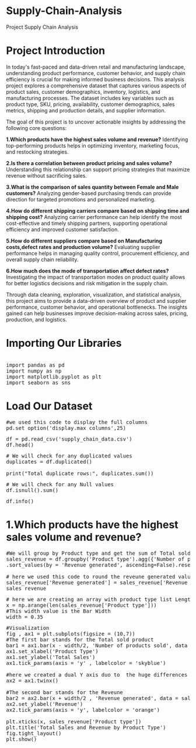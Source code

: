 # Supply-Chain-Analysis
Project Supply Chain Analysis

# Project Introduction
In today's fast-paced and data-driven retail and manufacturing landscape, understanding product performance, customer behavior, and supply chain efficiency is crucial for making informed business decisions. This analysis project explores a comprehensive dataset that captures various aspects of product sales, customer demographics, inventory, logistics, and manufacturing processes. The dataset includes key variables such as product type, SKU, pricing, availability, customer demographics, sales metrics, shipping and production details, and supplier information.

The goal of this project is to uncover actionable insights by addressing the following core questions:

**1.Which products have the highest sales volume and revenue?**
Identifying top-performing products helps in optimizing inventory, marketing focus, and restocking strategies.

**2.Is there a correlation between product pricing and sales volume?**
Understanding this relationship can support pricing strategies that maximize revenue without sacrificing sales.

**3.What is the comparison of sales quantity between Female and Male customers?**
Analyzing gender-based purchasing trends can provide direction for targeted promotions and personalized marketing.

**4.How do different shipping carriers compare based on shipping time and shipping cost?**
Analyzing carrier performance can help identify the most cost-effective and timely shipping partners, supporting operational efficiency and improved customer satisfaction.

**5.How do different suppliers compare based on Manufacturing costs,defect rates and production volume?**
Evaluating supplier performance helps in managing quality control, procurement efficiency, and overall supply chain reliability.

**6.How much does the mode of transportation affect defect rates?**
Investigating the impact of transportation modes on product quality allows for better logistics decisions and risk mitigation in the supply chain.

Through data cleaning, exploration, visualization, and statistical analysis, this project aims to provide a data-driven overview of product and supplier performance, customer behavior, and operational bottlenecks. The insights gained can help businesses improve decision-making across sales, pricing, production, and logistics.

# Importing Our Libraries 

<pre> 
import pandas as pd
import numpy as np
import matplotlib.pyplot as plt
import seaborn as sns
</pre>

# Load Our Dataset
<pre>
#we used this code to display the full columns
pd.set_option('display.max_columns',25) 
</pre>

<pre>
df = pd.read_csv('supply_chain_data.csv')
df.head()
</pre>

<pre>
# We will check for any duplicated values 
duplicates = df.duplicated()

print("Total duplicate rows:", duplicates.sum())
</pre>

<pre>
# We will check for any Null values
df.isnull().sum()
</pre>

<pre>
df.info()
</pre>

# 1.Which products have the highest sales volume and revenue?
<pre>
#We will group by Product type and get the sum of Total sold products and sum of Reveune generated
sales_revenue = df.groupby('Product type').agg({'Number of products sold' : 'sum', 'Revenue generated' : 'sum'})\
.sort_values(by = 'Revenue generated', ascending=False).reset_index()

# here we used this code to round the reveune generated values to the first two digits only
sales_revenue['Revenue generated'] = sales_revenue['Revenue generated'].round(2) 
sales_revenue
</pre>

<pre>
# here we are creating an array with product type list Length to use it as an X axis in our visualization
x = np.arange(len(sales_revenue['Product type']))
#This width value is the Bar Width
width = 0.35
</pre>

<pre>
#Visualization
fig , ax1 = plt.subplots(figsize = (10,7))
#The first bar stands for the Total sold product
bar1 = ax1.bar(x - width/2, 'Number of products sold', data = sales_revenue , color = 'skyblue', width = width)
ax1.set_xlabel('Product Type')
ax1.set_ylabel('Total Sales')
ax1.tick_params(axis = 'y' , labelcolor = 'skyblue')

#here we created a dual Y axis duo to  the huge differences between Total sold product and Reveune 
ax2 = ax1.twinx()

#The second bar stands for the Reveune
bar2 = ax2.bar(x + width/2 , 'Revenue generated', data = sales_revenue, width = width, color = 'orange')
ax2.set_ylabel('Revenue')
ax2.tick_params(axis = 'y', labelcolor = 'orange')

plt.xticks(x, sales_revenue['Product type'])
plt.title('Total Sales and Revenue by Product Type')
fig.tight_layout()
plt.show()
</pre>
